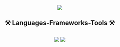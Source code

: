 <h1 align="center">
    <img src="https://readme-typing-svg.herokuapp.com/?font=Righteous&size=25&center=true&vCenter=true&width=500&height=70&duration=5000&lines=Hi+There!+👋;+I'm+Piotr+Lewandowski!;" />
</h1>

<h2 align="center">⚒️ Languages-Frameworks-Tools ⚒️</h2>
<br/>
<div align="center">
    <img src="https://skillicons.dev/icons?i=angular,bash,blender,cpp,cs,css,figma,git,github,html,js,latex" />
    <img src="https://skillicons.dev/icons?i=md,octave,php,powershell,py,sass,threejs,ts,ubuntu,unity,vim,visualstudio,vscode" /><br/>
</div>


